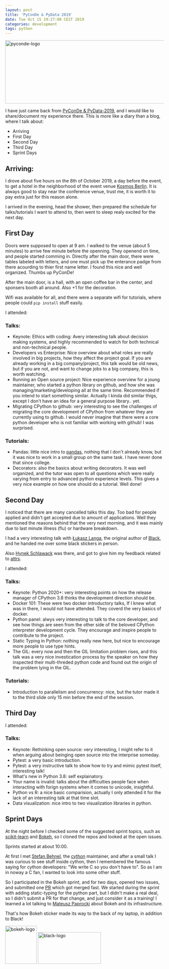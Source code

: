 ```yaml
---
layout: post
title: 'PyConDe & PyData 2019'
date: Tue Oct 15 19:27:08 CEST 2019
categories: development
tags: python
---
```


[<img src="{{basr_url}}/images/PyConDEPyDataBER.jpg" alt="pyconde-logo" width="700" height="200">](https://de.pycon.org/)

I have just came back from [PyConDe & PyData-2019](https://de.pycon.org/), and I would like to share/document my experience there. This is more like a diary than a blog, where I talk about:

- Arriving
- First Day
- Second Day
- Third Day
- Sprint Days

## Arriving:

I drove about five hours on the 8th of October 2019, a day before the event,
to get a hotel in the neighborhood of the event venue [Kosmos Berlin](https://www.kosmos-berlin.de/).
It is always good to stay near the conference venue, trust me, it is worth it to pay extra just for
this reason alone.

I arrived in the evening, head the shower, then prepared the schedule for talks/tutorials I want to attend to, then went to sleep realy excited for the next day.

## First Day

Doors were supposed to open at 9 am. I walked to the venue (about 5 minutes) to arrive few minute before the openning. They openend on time, and people started comming in. Directly after the main door, there were tables labeled with letters, and one must pick up the enterance padge from there acourding to thier first name letter.
I found this nice and well organized. Thumbs up PyConDe!

After the main door, is a hall, with an open coffee bar in the center, and sponsers booth all around.
Also +1 for the decoration.

Wifi was available for all, and there were a separate wifi for tutorials, where people could `pip install` stuff easily.

I attended:

### Talks:

- Keynote: Ethics with coding: Avery interesting talk about decision making systems, and highly recommended to watch for both technical and non-technical people.
- Developers vs Enterprise: Nice overview about what roles are really involved in big projects,
  how they affect the project goal. If you are already working in a big company/project, this talk would be old news, but if you are not, and want to change jobs to a big company, this is worth watching.
- Running an Open source project: Nice experience overview for a joung maintainer, who started a python library on github, and how she was managing/marketing/developing all at the same time. Recommended if you intend to start something similar. Actually I kinda did similar thigs, except I don't have an idea for a general purpose library.. yet.
- Migrating CPython to github: very interesting to see the challenges of migrating the core development of CPython from whatever they are currently using to github. I would never imagine that there were a core python developer who is not familiar with working with github! I was surprised.

### Tutorials:

- Pandas: little nice intro to [pandas](https://pandas.pydata.org/),
  nothing that I don't already know, but it was nice to work in a small group on the same task.
  I have never done that since college.
- Decorators: also the basics about writing decorators. It was well organized, and the tutor was open to all questions which were really varying from entry to advanced python experience levels. This gives a very nice example on how one should do a tutorial. Well done!

## Second Day

I noticed that there are many cancelled talks this day. Too bad for people applied and didn't get accepted due to amount of applications.
Well they mentioned the reasons behind that the very next morning, and it was mainly due to last minute illness (flu) or hardware breakdown.

I had a very interesting talk with [Łukasz Langa](https://github.com/ambv), the original author of [Black](https://github.com/psf/black), and he handed me over some black stickers in person.

Also [Hynek Schlawack](https://github.com/hynek) was there, and got to give him my feedback related to [attrs](https://github.com/python-attrs/attrs).

I attended:

### Talks:

- Keynote: Python 2020+: very interesting points on how the release manager of CPython 3.8 thinks the development direction should be.
- Docker 101: These were two docker introductory talks, If I knew what was in there, I would not have attended. They coverd the very basics of docker.
- Python panel: alwys very interesting to talk to the core developer, and see how things are seen from the other side of the beloved CPython interpreter development cycle. They encourage and inspire people to contribute to the project.
- Static Typing in Python: nothing really new here, but nice to encourage more people to use type hints.
- The GIL: every now and then the GIL limitation problem rises, and this talk was a very nice investication process by the speaker on how they inspected their multi-threded python code and found out the origin of the problem lying in the GIL.

### Tutorials:

- Introduction to parallelism and concurrency: nice, but the tutor made it to the third slide only 15 min before the end of the session.

## Third Day

I attended:

### Talks:

- Keynote: Rethinking open source: very interesting, I might refer to it when arguing about beinging open source into the interprise someday.
- Pytest: a very basic introduction.
- Pytest: a very instructive talk to show how to try and mimic pytest itself, interesting talk!
- What's new in Python 3.8: self explainatory.
- Your name is invalid: talks about the difficulties people face when interacting with forign systems when it comes to unicode, insightful.
- Python vs R: a nice basic comparision, actually I only attended it for the lack of an interesting talk at that time slot.
- Data visualization: nice intro to two visualization libraries in python.

## Sprint Days

At the night before I checked some of the suggested sprint topics, such as [scikit-learn](https://github.com/scikit-learn/scikit-learn) and [Bokeh](https://github.com/bokeh/bokeh), so I cloned the repos and looked at the open issues.

Sprints started at about 10:00.

At first I met [Stefan Behnel](https://github.com/scoder), the [cython](https://github.com/cython/cython) maintainer, and after a small talk I was curious to see stuff inside cython, then I remembered the famous saying for cython developers: "We write C so you don't have to". So as I am in noway a C fan, I wanted to look into some other stuff.

So I participated in the Bokeh sprint, and for two days, opened two issues, and submitted one [PR](https://github.com/bokeh/bokeh/pull/9276) which got merged fast. We started during the sprint with adding static-typing for the python part, but I didn't make a real deal, so I didn't submit a PR for that change, and just consider it as a training! I learned a lot talking to [Mateusz Paprocki](https://github.com/mattpap) about Bokeh and its infrastructure.

That's how Bokeh sticker made its way to the back of my laptop, in addition to Black!

 <img src="{{basr_url}}/images/bokeh_logo.png" alt="bokeh-logo" width="100" height="120">
 <img src="{{basr_url}}/images/black_logo.png" alt="black-logo" width="200" height="100">
